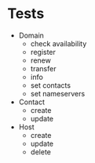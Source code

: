 # Tests

- Domain
    - check availability
    - register
    - renew
    - transfer
    - info
    - set contacts
    - set nameservers
- Contact
    - create
    - update
- Host
    - create
    - update
    - delete

